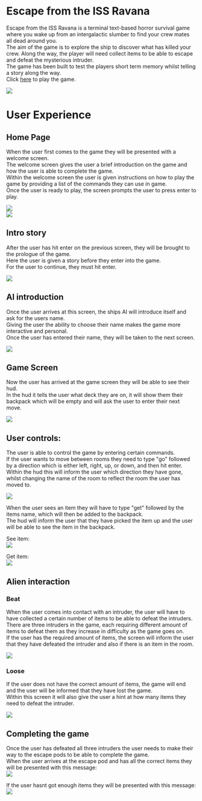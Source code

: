 # Escape from the ISS Ravana
Escape from the ISS Ravana is a terminal text-based horror survival game where you wake up from an intergalactic slumber to find your crew mates all dead around you.<br> 
The aim of the game is to explore the ship to discover what has killed your crew. Along the way, the player will need collect items to be able to escape and defeat the mysterious intruder.<br>
The game has been built to test the players short term memory whilst telling a story along the way.<br>
Click <a href="https://escape-from-the-iss-ravana.herokuapp.com/" target=" _blank">here</a> to play the game. 

<img src="./images/intro.png">


# User Experience
## Home Page
When the user first comes to the game they will be presented with a welcome screen.<br>
The welcome screen gives the user a brief introduction on the game and how the user is able to complete the game.<br>
Within the welcome screen the user is given instructions on how to play the game by providing a list of the commands they can use in game.<br>
Once the user is ready to play, the screen prompts the user to press enter to play.

<img src="./images/intro.png"><br>
<img src="./images/instructions.png">

## Intro story 
After the user has hit enter on the previous screen, they will be brought to the prologue of the game.<br>
Here the user is given a story before they enter into the game. <br>
For the user to continue, they must hit enter.

<img src="./images/story.png">

## AI introduction
Once the user arrives at this screen, the ships AI will introduce itself and ask for the users name.<br>
Giving the user the ability to choose their name makes the game more interactive and personal.<br>
Once the user has entered their name, they will be taken to the next screen.<br>

<img src="./images/name.png">

## Game Screen
Now the user has arrived at the game screen they will be able to see their hud.<br>
In the hud it tells the user what deck they are on, it will show them their backpack which will be empty and will ask the user to enter their next move.<br>

<img src="./images/main.png">

## User controls:
The user is able to control the game by entering certain commands.<br> 
If the user wants to move between rooms they need to type "go" followed by a direction which is either left, right, up, or down, and then hit enter.<br>
Within the hud this will inform the user which direction they have gone, whilst changing the name of the room to reflect the room the user has moved to.

<img src="./images/movement.png">

When the user sees an item they will have to type "get" followed by the items name, which will then be added to the backpack.<br>
The hud will inform the user that they have picked the item up and the user will be able to see the item in the backpack.

See item:<br>
<img src="./images/item-see.png">

Get item:<br>
<img src="./images/item-get.png">

## Alien interaction
### Beat
When the user comes into contact with an intruder, the user will have to have collected a certain number of items to be able to defeat the intruders.<br> 
There are three intruders in the game, each requiring different amount of items to defeat them as they increase in difficulty as the game goes on.<br> 
If the user has the required amount of items, the screen will inform the user that they have defeated the intruder and also if there is an item in the room.<br>

<img src="./images/win.png">

### Loose
If the user does not have the correct amount of items, the game will end and the user will be informed that they have lost the game.<br> 
Within this screen it will also give the user a hint at how many items they need to defeat the intruder.<Br>

<img src="./images/loose.png">

## Completing the game
Once the user has defeated all three intruders the user needs to make their way to the escape pods to be able to complete the game.<br>
When the user arrives at the escape pod and has all the correct items they will be presented with this message:<br>
<img src="./images/game-win.png">

If the user hasnt got enough items they will be presented with this message: 
<img src="./images/escape-no.png">
